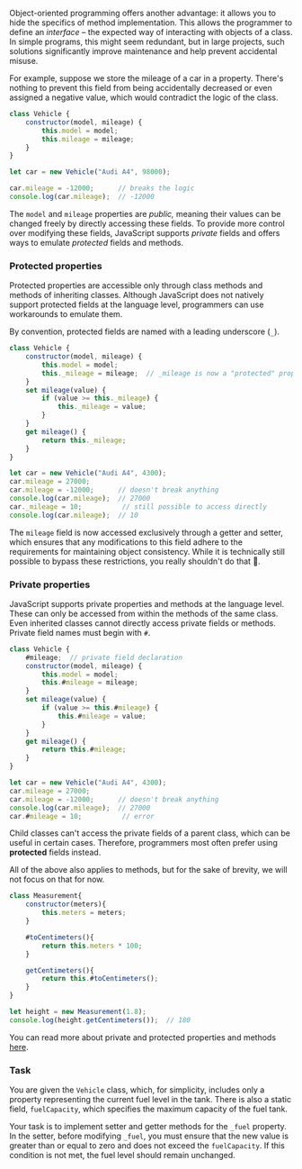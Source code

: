 Object-oriented programming offers another advantage: it allows you to hide the specifics of method implementation. 
This allows the programmer to define an _interface_ – the expected way of interacting with objects of a class.
In simple programs, this might seem redundant, but in large projects, such solutions significantly improve maintenance and help prevent accidental misuse.

For example, suppose we store the mileage of a car in a property. There's nothing to prevent this field from being accidentally decreased or
even assigned a negative value, which would contradict the logic of the class. 

```javascript
class Vehicle {
    constructor(model, mileage) {
        this.model = model;
        this.mileage = mileage;
    }
}

let car = new Vehicle("Audi A4", 98000);

car.mileage = -12000;      // breaks the logic
console.log(car.mileage);  // -12000
```


The `model` and `mileage` properties are _public,_ meaning their values can be changed freely by directly accessing these fields.
To provide more control over modifying these fields, JavaScript supports _private_ fields and offers ways to emulate _protected_ fields and methods.

### Protected properties
Protected properties are accessible only through class methods and methods of inheriting classes.
Although JavaScript does not natively support protected fields at the language level, programmers can use workarounds to emulate them.

By convention, protected fields are named with a leading underscore (`_`).

```javascript
class Vehicle {
    constructor(model, mileage) {
        this.model = model;
        this._mileage = mileage;  // _mileage is now a "protected" property
    }
    set mileage(value) {
        if (value >= this._mileage) {
            this._mileage = value;
        }
    }
    get mileage() {
        return this._mileage;
    }
}

let car = new Vehicle("Audi A4", 4300);
car.mileage = 27000;
car.mileage = -12000;      // doesn't break anything
console.log(car.mileage);  // 27000
car._mileage = 10;          // still possible to access directly 
console.log(car.mileage);  // 10
```

The `mileage` field is now accessed exclusively through a getter and setter, which ensures that any modifications to this field adhere to the requirements for maintaining object consistency.
While it is technically still possible to bypass these restrictions, you really shouldn't do that 🙂.

### Private properties
JavaScript supports private properties and methods at the language level. These can only be accessed from within the methods of the same class.
Even inherited classes cannot directly access private fields or methods. Private field names must begin with `#`.

```javascript
class Vehicle {
    #mileage;  // private field declaration
    constructor(model, mileage) {
        this.model = model;
        this.#mileage = mileage;
    }
    set mileage(value) {
        if (value >= this.#mileage) {
            this.#mileage = value;
        }
    }
    get mileage() {
        return this.#mileage;
    }
}

let car = new Vehicle("Audi A4", 4300);
car.mileage = 27000;
car.mileage = -12000;      // doesn't break anything
console.log(car.mileage);  // 27000
car.#mileage = 10;          // error
```

Child classes can't access the private fields of a parent class, which can be useful in certain cases. Therefore, programmers most often prefer using **protected** fields instead.

<div class="hint">

  All of the above also applies to methods, but for the sake of brevity, we will not focus on that for now.

  ```javascript
  class Measurement{
      constructor(meters){
          this.meters = meters;
      }

      #toCentimeters(){
          return this.meters * 100;
      }

      getCentimeters(){
          return this.#toCentimeters();
      }
  }

  let height = new Measurement(1.8);
  console.log(height.getCentimeters());  // 180
  ```
</div>

You can read more about private and protected properties and methods [here](https://developer.mozilla.org/en-US/docs/Web/JavaScript/Reference/Classes/Private_properties).

### Task
You are given the `Vehicle` class, which, for simplicity, includes only a property representing the current fuel level in the tank.
There is also a static field, `fuelCapacity`, which specifies the maximum capacity of the fuel tank.

Your task is to implement setter and getter methods for the `_fuel` property. In the setter, before modifying `_fuel`, you must ensure
that the new value is greater than or equal to zero and does not exceed the `fuelCapacity`.
If this condition is not met, the fuel level should remain unchanged.

